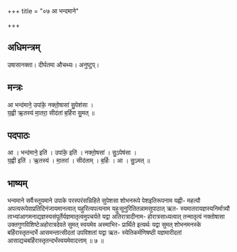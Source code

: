 +++
title = "०७ आ भन्दमाने"

+++
## अधिमन्त्रम्
उषासानक्ता। दीर्घतमा औचथ्यः। अनुष्टुप्।

## मन्त्रः
आ भन्द॑माने॒ उपा॑के॒ नक्तो॒षासा॑ सु॒पेश॑सा ।  
य॒ह्वी ऋ॒तस्य॑ मा॒तरा॒ सीद॑तां ब॒र्हिरा सु॒मत् ॥

## पदपाठः
आ । भन्द॑माने॒ इति॑ । उपा॑के॒ इति॑ । नक्तो॒षसा॑ । सु॒ऽपेष॑सा ।  
य॒ह्वी इति॑ । ऋ॒तस्य॑ । मा॒तरा॑ । सीद॑ताम् । ब॒र्हिः । आ । सु॒ऽमत् ॥

## भाष्यम्
भन्वमाने सर्वैःस्तूयमाने उपाके परस्परंसन्निहिते सुपेशसा शोभनरूपे पेशइतिरूपनाम यह्वी- महत्यौ अपत्यरूपेवाप्रतिदिनंजायमानत्वात् यहुरित्यपत्यनाम यहुःसूनुरितितन्नामसुपाठात् ऋत- स्यमातरायज्ञस्यनिर्मात्र्यौ ताभ्यांआगमनाद्यज्ञस्यसंपूर्तेर्यज्ञमातृत्वमुपचर्यते यद्वा अतिरात्रादीनाम- होरात्रसाध्यत्वात् तन्मातृत्वं नक्तोषासा उक्तगुणविशिष्टेअहोरात्रदेवते सुमत् स्वयमेव अस्माभिर- प्रार्थिते इत्यर्थः यद्वा सुमत् शोभनमनस्के बर्हिरास्तृतन्दर्भे आसमन्तात्सीदतां उपविशतां यद्वा ऋत- स्येतिकर्मणिषष्ठी यज्ञमारीदतां आसाद्यचबर्हिरास्तृतन्दर्भंस्वयमेवादत्ताम् ॥ ७ ॥